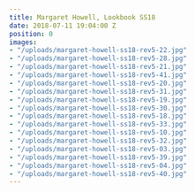 ```yaml
---
title: Margaret Howell, Lookbook SS18
date: 2018-07-11 19:04:00 Z
position: 0
images:
- "/uploads/margaret-howell-ss18-rev5-22.jpg"
- "/uploads/margaret-howell-ss18-rev5-28.jpg"
- "/uploads/margaret-howell-ss18-rev5-21.jpg"
- "/uploads/margaret-howell-ss18-rev5-41.jpg"
- "/uploads/margaret-howell-ss18-rev5-20.jpg"
- "/uploads/margaret-howell-ss18-rev5-31.jpg"
- "/uploads/margaret-howell-ss18-rev5-19.jpg"
- "/uploads/margaret-howell-ss18-rev5-30.jpg"
- "/uploads/margaret-howell-ss18-rev5-18.jpg"
- "/uploads/margaret-howell-ss18-rev5-33.jpg"
- "/uploads/margaret-howell-ss18-rev5-10.jpg"
- "/uploads/margaret-howell-ss18-rev5-32.jpg"
- "/uploads/margaret-howell-ss18-rev5-03.jpg"
- "/uploads/margaret-howell-ss18-rev5-39.jpg"
- "/uploads/margaret-howell-ss18-rev5-04.jpg"
- "/uploads/margaret-howell-ss18-rev5-40.jpg"
---
```


